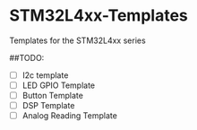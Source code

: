 # STM32L4xx-Templates
Templates for the STM32L4xx series

##TODO:

- [ ] I2c template
- [ ] LED GPIO Template
- [ ] Button Template
- [ ] DSP Template
- [ ] Analog Reading Template
